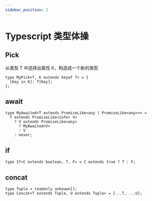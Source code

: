 ```yaml
---
sidebar_position: 2
---
```


# Typescript 类型体操

## Pick

从类型 T 中选择出属性 K，构造成一个新的类型

```tsx
type MyPick<T, K extends keyof T> = {
  [Key in K]: T[Key];
};
```

## await

```tsx
type MyAwaited<T extends PromiseLike<any | PromiseLike<any>>> =
  T extends PromiseLike<infer V>
    ? V extends PromiseLike<any>
      ? MyAwaited<V>
      : V
    : never;
```

## if

```tsx
type If<C extends boolean, T, F> = C extends true ? T : F;
```

## concat

```tsx
type Tuple = readonly unknown[];
type Concat<T extends Tuple, U extends Tuple> = [...T, ...U];
```
